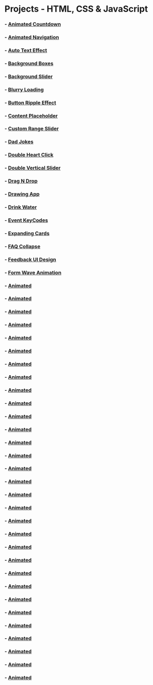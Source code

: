 #  Projects  - HTML, CSS & JavaScript

### - [Animated Countdown](https://github.com/RobertGoodman08/Projects_HTML_CSS_JavaScript/tree/master/Animated%20Countdown) 

### - [Animated Navigation](https://github.com/RobertGoodman08/Projects_HTML_CSS_JavaScript/tree/master/Animated%20Navigation) 

### - [Auto Text Effect](https://github.com/RobertGoodman08/Projects_HTML_CSS_JavaScript/tree/master/Auto%20Text%20Effect) 

### - [Background Boxes](https://github.com/RobertGoodman08/Projects_HTML_CSS_JavaScript/tree/master/Background%20Boxes) 

### - [Background Slider](https://github.com/RobertGoodman08/Projects_HTML_CSS_JavaScript/tree/master/Background%20Slider) 

### - [Blurry Loading](https://github.com/RobertGoodman08/Projects_HTML_CSS_JavaScript/tree/master/Blurry%20Loading) 

### - [Button Ripple Effect](https://github.com/RobertGoodman08/Projects_HTML_CSS_JavaScript/tree/master/Button%20Ripple%20Effect) 

### - [Content Placeholder](https://github.com/RobertGoodman08/Projects_HTML_CSS_JavaScript/tree/master/Content%20Placeholder) 

### - [Custom Range Slider](https://github.com/RobertGoodman08/Projects_HTML_CSS_JavaScript/tree/master/Custom%20Range%20Slider) 

### - [Dad Jokes](https://github.com/RobertGoodman08/Projects_HTML_CSS_JavaScript/tree/master/Dad%20Jokes) 

### - [Double Heart Click](https://github.com/RobertGoodman08/Projects_HTML_CSS_JavaScript/tree/master/Double%20Heart%20Click) 

### - [Double Vertical Slider](https://github.com/RobertGoodman08/Projects_HTML_CSS_JavaScript/tree/master/Double%20Vertical%20Slider) 

### - [Drag N Drop](https://github.com/RobertGoodman08/Projects_HTML_CSS_JavaScript/tree/master/Drag%20N%20Drop) 

### - [Drawing App](https://github.com/RobertGoodman08/Projects_HTML_CSS_JavaScript/tree/master/Drawing%20App) 

### - [Drink Water](https://github.com/RobertGoodman08/Projects_HTML_CSS_JavaScript/tree/master/Drink%20Water) 

### - [Event KeyCodes](https://github.com/RobertGoodman08/Projects_HTML_CSS_JavaScript/tree/master/Event%20KeyCodes) 

### - [Expanding Cards](https://github.com/RobertGoodman08/Projects_HTML_CSS_JavaScript/tree/master/Expanding%20Cards)

### - [FAQ Collapse](https://github.com/RobertGoodman08/Projects_HTML_CSS_JavaScript/tree/master/FAQ%20Collapse) 

### - [Feedback UI Design](https://github.com/RobertGoodman08/Projects_HTML_CSS_JavaScript/tree/master/Feedback%20UI%20Design) 

### - [Form Wave Animation](https://github.com/RobertGoodman08/Projects_HTML_CSS_JavaScript/tree/master/Form%20Wave%20Animation) 

### - [Animated](asasasasasasasasasas) 

### - [Animated](asasasasasasasasasas) 

### - [Animated](asasasasasasasasasas) 

### - [Animated](asasasasasasasasasas) 

### - [Animated](asasasasasasasasasas) 

### - [Animated](asasasasasasasasasas) 

### - [Animated](asasasasasasasasasas) 

### - [Animated](asasasasasasasasasas) 

### - [Animated](asasasasasasasasasas) 

### - [Animated](asasasasasasasasasas) 

### - [Animated](asasasasasasasasasas) 

### - [Animated](asasasasasasasasasas) 

### - [Animated](asasasasasasasasasas) 

### - [Animated](asasasasasasasasasas) 

### - [Animated](asasasasasasasasasas) 

### - [Animated](asasasasasasasasasas) 

### - [Animated](asasasasasasasasasas) 

### - [Animated](asasasasasasasasasas) 

### - [Animated](asasasasasasasasasas) 

### - [Animated](asasasasasasasasasas) 

### - [Animated](asasasasasasasasasas) 

### - [Animated](asasasasasasasasasas) 

### - [Animated](asasasasasasasasasas) 

### - [Animated](asasasasasasasasasas) 

### - [Animated](asasasasasasasasasas) 

### - [Animated](asasasasasasasasasas) 

### - [Animated](asasasasasasasasasas) 

### - [Animated](asasasasasasasasasas) 

### - [Animated](asasasasasasasasasas) 

### - [Animated](asasasasasasasasasas) 

### - [Animated](asasasasasasasasasas) 
